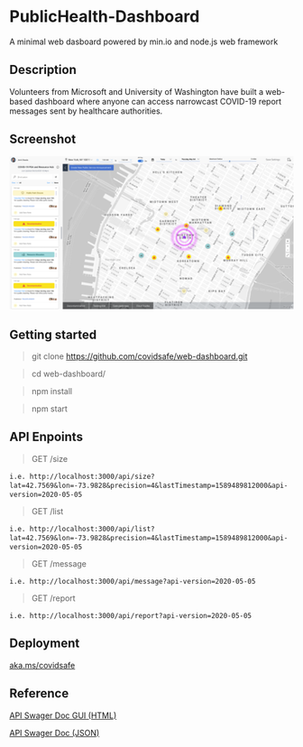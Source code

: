 # PublicHealth-Dashboard
A minimal web dasboard powered by min.io and node.js web framework

## Description
Volunteers from Microsoft and University of Washington have built a web-based dashboard where anyone can access narrowcast COVID-19 report messages sent by healthcare authorities.

## Screenshot 
   <p align="center">
   <img src="/public/img/screenshot.png">
   </p>

## Getting started
  > git clone https://github.com/covidsafe/web-dashboard.git
    
  > cd web-dashboard/
  
  > npm install
  
  > npm start

## API Enpoints

  > GET /size  
  
    i.e. http://localhost:3000/api/size?lat=42.7569&lon=-73.9828&precision=4&lastTimestamp=1589489812000&api-version=2020-05-05
  
  > GET /list  
  
    i.e. http://localhost:3000/api/list?lat=42.7569&lon=-73.9828&precision=4&lastTimestamp=1589489812000&api-version=2020-05-05
  
  > GET /message 
  
    i.e. http://localhost:3000/api/message?api-version=2020-05-05 

  > GET /report 
  
    i.e. http://localhost:3000/api/report?api-version=2020-05-05


## Deployment

[aka.ms/covidsafe](https://aka.ms/covidsafe)

## Reference

[API Swager Doc GUI (HTML)](https://csapi.azurefd.net/swagger/index.html)

[API Swager Doc (JSON)](https://csapi.azurefd.net/swagger/2020-05-05/swagger.json)

